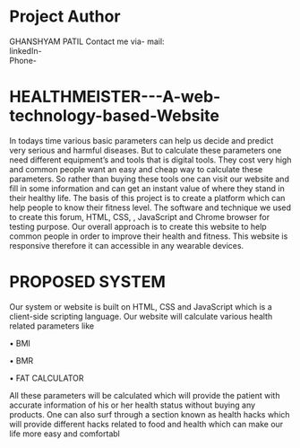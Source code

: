 # Project Author
GHANSHYAM PATIL 
Contact me via-
mail:  
linkedIn-  
Phone-  
# HEALTHMEISTER---A-web-technology-based-Website
In todays time various basic parameters can help us decide and predict very serious and harmful diseases. But to calculate these parameters one need different equipment’s and tools that is digital tools. They cost very high and common people want an easy and cheap way to calculate these parameters. So rather than buying these tools one can visit our website and fill in some information and can get an instant value of where they stand in their healthy life.
The basis of this project is to create a platform which can help people to know their fitness level. The software and technique we used to create this forum, HTML, CSS, , JavaScript and Chrome browser for testing purpose. Our overall approach is to create this website to help common people in order to improve their health and fitness. This website  is responsive therefore it can accessible in any wearable devices. 
# PROPOSED SYSTEM
Our system or website is built on HTML, CSS and JavaScript which is a client-side scripting language.  Our website will calculate various health related parameters like 

•	BMI

•	BMR

•	FAT CALCULATOR
 
All these parameters will be calculated which will provide the patient with accurate information of his or her health status without buying any products.
	One can also surf through a section known as health hacks which will provide different hacks related to food and health which can make our life more easy and comfortabl
